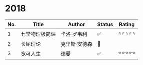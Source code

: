 # 2018

|No.|Title|Author|Status|Rating|
|---|-------------------|-----|-----|-----|
|1|七堂物理极简课|卡洛·罗韦利|✅|⭐⭐⭐⭐⭐|
|2|长尾理论|克里斯·安德森|🚧||
|3|宽可人生|德曼|✅|⭐⭐⭐⭐⭐|
<!--
||||||
||||🚧✅❌|⭐⭐⭐⭐⭐|
-->
